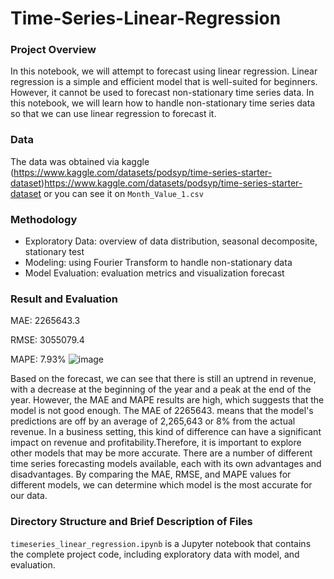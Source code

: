 # Time-Series-Linear-Regression
### Project Overview
In this notebook, we will attempt to forecast using linear regression. Linear regression is a simple and efficient model that is well-suited for beginners. However, it cannot be used to forecast non-stationary time series data. In this notebook, we will learn how to handle non-stationary time series data so that we can use linear regression to forecast it.
### Data
The data was obtained via kaggle (https://www.kaggle.com/datasets/podsyp/time-series-starter-dataset)https://www.kaggle.com/datasets/podsyp/time-series-starter-dataset or you can see it on `Month_Value_1.csv`
### Methodology
- Exploratory Data: overview of data distribution, seasonal decomposite, stationary test
- Modeling: using Fourier Transform to handle non-stationary data
- Model Evaluation: evaluation metrics and visualization forecast
### Result and Evaluation
MAE: 2265643.3

RMSE: 3055079.4

MAPE: 7.93%
![image](https://github.com/andreetanjung/Time-Series-Linear-Regression/assets/123824152/1622d3ac-ebb4-4c02-922d-d06f6bb56a43)

Based on the forecast, we can see that there is still an uptrend in revenue, with a decrease at the beginning of the year and a peak at the end of the year. However, the MAE and MAPE results are high, which suggests that the model is not good enough. The MAE of 2265643. means that the model's predictions are off by an average of 2,265,643 or 8% from the actual revenue. In a business setting, this kind of difference can have a significant impact on revenue and profitability.Therefore, it is important to explore other models that may be more accurate. There are a number of different time series forecasting models available, each with its own advantages and disadvantages. By comparing the MAE, RMSE, and MAPE values for different models, we can determine which model is the most accurate for our data.
### Directory Structure and Brief Description of Files
`timeseries_linear_regression.ipynb` is a Jupyter notebook that contains the complete project code, including exploratory data with model, and evaluation.
